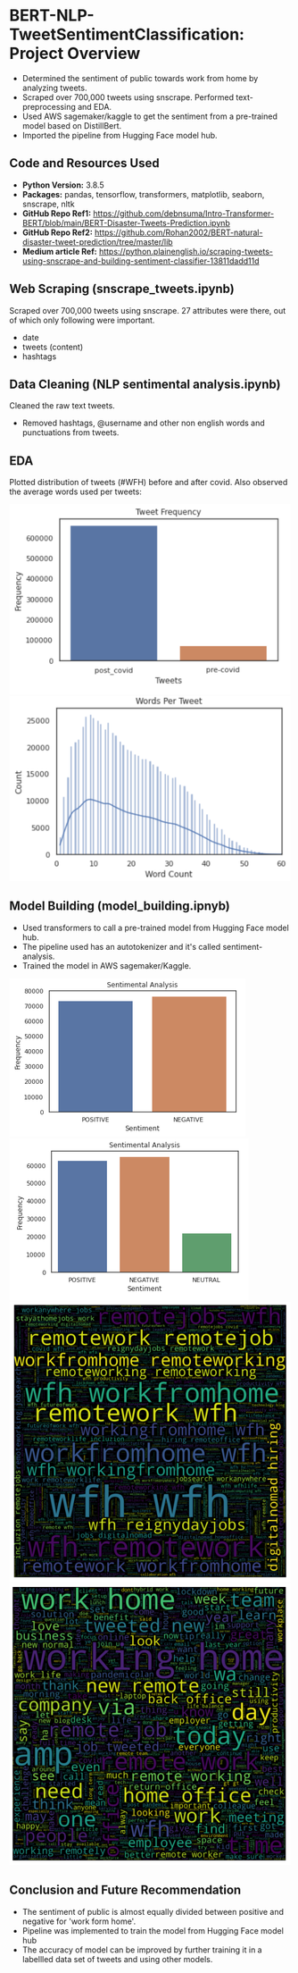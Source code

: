 # BERT-NLP-TweetSentimentClassification: Project Overview
* Determined the sentiment of public towards work from home by analyzing tweets.
* Scraped over 700,000 tweets using snscrape. Performed text-preprocessing and EDA.
* Used AWS sagemaker/kaggle to get the sentiment from a pre-trained model based on DistillBert.
* Imported the pipeline from Hugging Face model hub.

## Code and Resources Used
* **Python Version:** 3.8.5
* **Packages:** pandas, tensorflow, transformers, matplotlib, seaborn, snscrape, nltk
* **GitHub Repo Ref1:** https://github.com/debnsuma/Intro-Transformer-BERT/blob/main/BERT-Disaster-Tweets-Prediction.ipynb
* **GitHub Repo Ref2:** https://github.com/Rohan2002/BERT-natural-disaster-tweet-prediction/tree/master/lib
* **Medium article Ref:** https://python.plainenglish.io/scraping-tweets-using-snscrape-and-building-sentiment-classifier-13811dadd11d

## Web Scraping (snscrape_tweets.ipynb)
Scraped over 700,000 tweets using snscrape. 27 attributes were there, out of which only following were important.
* date
* tweets (content)
* hashtags

## Data Cleaning (NLP sentimental analysis.ipynb)
Cleaned the raw text tweets.
* Removed hashtags, @username and other non english words and punctuations from tweets.

## EDA
Plotted distribution of tweets (#WFH) before and after covid. Also observed the average words used per tweets:

![alt text](https://github.com/Ajay-rai/BERT-NLP-TweetSentimentClassification/blob/main/img/covidtweets.PNG)
![alt text](https://github.com/Ajay-rai/BERT-NLP-TweetSentimentClassification/blob/main/img/Wordstweets.PNG)

## Model Building (model_building.ipnyb)
* Used transformers to call a pre-trained model from Hugging Face model hub.
* The pipeline used has an autotokenizer and it's called sentiment-analysis.
* Trained the model in AWS sagemaker/Kaggle.

![alt text](https://github.com/Ajay-rai/BERT-NLP-TweetSentimentClassification/blob/main/img/pn.PNG)
![alt text](https://github.com/Ajay-rai/BERT-NLP-TweetSentimentClassification/blob/main/img/pnn.PNG)
![alt text](https://github.com/Ajay-rai/BERT-NLP-TweetSentimentClassification/blob/main/img/hashtags.PNG)
![alt text](https://github.com/Ajay-rai/BERT-NLP-TweetSentimentClassification/blob/main/img/content.PNG)

## Conclusion and Future Recommendation
* The sentiment of public is almost equally divided between positive and negative for 'work form home'.
* Pipeline was implemented to train the model from Hugging Face model hub
* The accuracy of model can be improved by further training it in a labellled data set of tweets and using other models.
